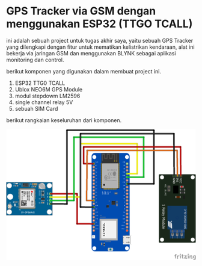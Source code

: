 # GPS Tracker via GSM dengan menggunakan ESP32 (TTGO TCALL)

ini adalah sebuah project untuk tugas akhir saya, yaitu sebuah GPS Tracker yang dilengkapi dengan fitur untuk mematikan kelistrikan kendaraan, alat ini bekerja via jaringan GSM dan menggunakan BLYNK sebagai aplikasi monitoring dan control.

berikut komponen yang digunakan dalam membuat project ini.

1. ESP32 TTG0 TCALL
2. Ublox NEO6M GPS Module
3. modul stepdowm LM2596
4. single channel relay 5V
5. sebuah SIM Card

berikut rangkaian keseluruhan dari komponen.

![ScreenShot](/GPS_tracker_final.png)